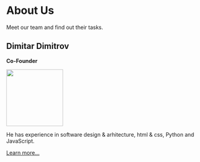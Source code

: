 # About Us

Meet our team and find out their tasks.

## Dimitar Dimitrov

**Co-Founder**

<img width="150" align="center" src="https://user-images.githubusercontent.com/112943652/211498909-f0d7a5ab-6694-43c9-9de6-9f7ac0573cf7.jpg">

He has experience in software design & arhitecture, html & css, Python and JavaScript.

[Learn more...](docs/MitkoVtori.md)
